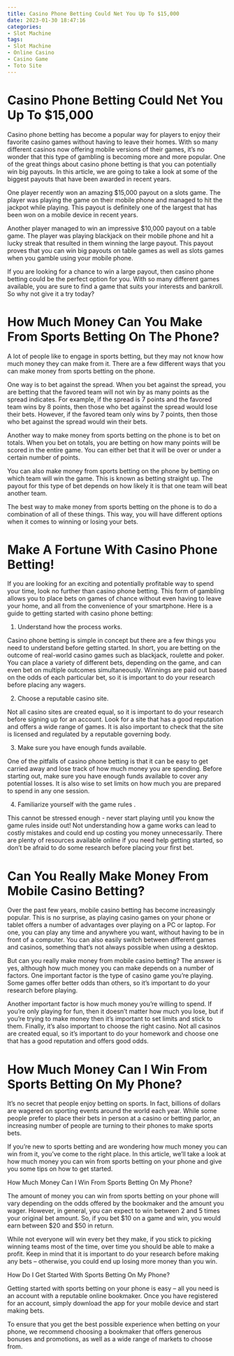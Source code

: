```yaml
---
title: Casino Phone Betting Could Net You Up To $15,000
date: 2023-01-30 18:47:16
categories:
- Slot Machine
tags:
- Slot Machine
- Online Casino
- Casino Game
- Toto Site
---
```



#  Casino Phone Betting Could Net You Up To $15,000

Casino phone betting has become a popular way for players to enjoy their favorite casino games without having to leave their homes. With so many different casinos now offering mobile versions of their games, it’s no wonder that this type of gambling is becoming more and more popular. One of the great things about casino phone betting is that you can potentially win big payouts. In this article, we are going to take a look at some of the biggest payouts that have been awarded in recent years.

One player recently won an amazing $15,000 payout on a slots game. The player was playing the game on their mobile phone and managed to hit the jackpot while playing. This payout is definitely one of the largest that has been won on a mobile device in recent years.

Another player managed to win an impressive $10,000 payout on a table game. The player was playing blackjack on their mobile phone and hit a lucky streak that resulted in them winning the large payout. This payout proves that you can win big payouts on table games as well as slots games when you gamble using your mobile phone.

If you are looking for a chance to win a large payout, then casino phone betting could be the perfect option for you. With so many different games available, you are sure to find a game that suits your interests and bankroll. So why not give it a try today?

#  How Much Money Can You Make From Sports Betting On The Phone?

A lot of people like to engage in sports betting, but they may not know how much money they can make from it. There are a few different ways that you can make money from sports betting on the phone.

One way is to bet against the spread. When you bet against the spread, you are betting that the favored team will not win by as many points as the spread indicates. For example, if the spread is 7 points and the favored team wins by 8 points, then those who bet against the spread would lose their bets. However, if the favored team only wins by 7 points, then those who bet against the spread would win their bets.

Another way to make money from sports betting on the phone is to bet on totals. When you bet on totals, you are betting on how many points will be scored in the entire game. You can either bet that it will be over or under a certain number of points.

You can also make money from sports betting on the phone by betting on which team will win the game. This is known as betting straight up. The payout for this type of bet depends on how likely it is that one team will beat another team.

The best way to make money from sports betting on the phone is to do a combination of all of these things. This way, you will have different options when it comes to winning or losing your bets.

#  Make A Fortune With Casino Phone Betting!

If you are looking for an exciting and potentially profitable way to spend your time, look no further than casino phone betting. This form of gambling allows you to place bets on games of chance without even having to leave your home, and all from the convenience of your smartphone. Here is a guide to getting started with casino phone betting:

1. Understand how the process works.

Casino phone betting is simple in concept but there are a few things you need to understand before getting started. In short, you are betting on the outcome of real-world casino games such as blackjack, roulette and poker. You can place a variety of different bets, depending on the game, and can even bet on multiple outcomes simultaneously. Winnings are paid out based on the odds of each particular bet, so it is important to do your research before placing any wagers.

2. Choose a reputable casino site.

Not all casino sites are created equal, so it is important to do your research before signing up for an account. Look for a site that has a good reputation and offers a wide range of games. It is also important to check that the site is licensed and regulated by a reputable governing body.

3. Make sure you have enough funds available.

One of the pitfalls of casino phone betting is that it can be easy to get carried away and lose track of how much money you are spending. Before starting out, make sure you have enough funds available to cover any potential losses. It is also wise to set limits on how much you are prepared to spend in any one session.

4. Familiarize yourself with the game rules .

This cannot be stressed enough - never start playing until you know the game rules inside out! Not understanding how a game works can lead to costly mistakes and could end up costing you money unnecessarily. There are plenty of resources available online if you need help getting started, so don’t be afraid to do some research before placing your first bet.

#  Can You Really Make Money From Mobile Casino Betting?

Over the past few years, mobile casino betting has become increasingly popular. This is no surprise, as playing casino games on your phone or tablet offers a number of advantages over playing on a PC or laptop. For one, you can play any time and anywhere you want, without having to be in front of a computer. You can also easily switch between different games and casinos, something that’s not always possible when using a desktop.

But can you really make money from mobile casino betting? The answer is yes, although how much money you can make depends on a number of factors. One important factor is the type of casino game you’re playing. Some games offer better odds than others, so it’s important to do your research before playing.

Another important factor is how much money you’re willing to spend. If you’re only playing for fun, then it doesn’t matter how much you lose, but if you’re trying to make money then it’s important to set limits and stick to them. Finally, it’s also important to choose the right casino. Not all casinos are created equal, so it’s important to do your homework and choose one that has a good reputation and offers good odds.

#  How Much Money Can I Win From Sports Betting On My Phone?

It’s no secret that people enjoy betting on sports. In fact, billions of dollars are wagered on sporting events around the world each year. While some people prefer to place their bets in person at a casino or betting parlor, an increasing number of people are turning to their phones to make sports bets.

If you’re new to sports betting and are wondering how much money you can win from it, you’ve come to the right place. In this article, we’ll take a look at how much money you can win from sports betting on your phone and give you some tips on how to get started.

How Much Money Can I Win From Sports Betting On My Phone?

The amount of money you can win from sports betting on your phone will vary depending on the odds offered by the bookmaker and the amount you wager. However, in general, you can expect to win between 2 and 5 times your original bet amount. So, if you bet $10 on a game and win, you would earn between $20 and $50 in return.

While not everyone will win every bet they make, if you stick to picking winning teams most of the time, over time you should be able to make a profit. Keep in mind that it is important to do your research before making any bets – otherwise, you could end up losing more money than you win.

How Do I Get Started With Sports Betting On My Phone?

Getting started with sports betting on your phone is easy – all you need is an account with a reputable online bookmaker. Once you have registered for an account, simply download the app for your mobile device and start making bets.

To ensure that you get the best possible experience when betting on your phone, we recommend choosing a bookmaker that offers generous bonuses and promotions, as well as a wide range of markets to choose from.